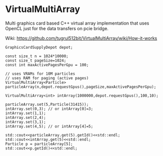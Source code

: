 # VirtualMultiArray
Multi graphics card based C++ virtual array implementation that uses OpenCL just for the data transfers on pcie bridge.

Wiki: https://github.com/tugrul512bit/VirtualMultiArray/wiki/How-it-works

```
GraphicsCardSupplyDepot depot;

const size_t n = 1024*10000;
const size_t pageSize=1024;
const int maxActivePagesPerGpu = 100;

// uses VRAMs for 10M particles
// uses RAM for paging (active pages)
VirtualMultiArray<Particle> particleArray(n,depot.requestGpus(),pageSize,maxActivePagesPerGpu);

VirtualMultiArray<int> intArray(1000000,depot.requestGpus(),100,10);

particleArray.set(5,Particle(31415));
intArray.set(0,3); // or intArray[0]=3;
intArray.set(1,1); 
intArray.set(2,4); 
intArray.set(3,1);
intArray.set(4,5); // or intArray[4]=5;

std::cout<<particleArray.get(5).getId()<<std::endl;
std::cout<<intArray.get(5)<<std::endl;
Particle p = particleArray[5];
std::cout<<p.getId()<<std::endl;
```
